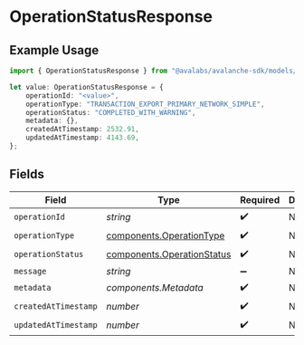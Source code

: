 # OperationStatusResponse

## Example Usage

```typescript
import { OperationStatusResponse } from "@avalabs/avalanche-sdk/models/components";

let value: OperationStatusResponse = {
    operationId: "<value>",
    operationType: "TRANSACTION_EXPORT_PRIMARY_NETWORK_SIMPLE",
    operationStatus: "COMPLETED_WITH_WARNING",
    metadata: {},
    createdAtTimestamp: 2532.91,
    updatedAtTimestamp: 4143.69,
};
```

## Fields

| Field                                                                    | Type                                                                     | Required                                                                 | Description                                                              |
| ------------------------------------------------------------------------ | ------------------------------------------------------------------------ | ------------------------------------------------------------------------ | ------------------------------------------------------------------------ |
| `operationId`                                                            | *string*                                                                 | :heavy_check_mark:                                                       | N/A                                                                      |
| `operationType`                                                          | [components.OperationType](../../models/components/operationtype.md)     | :heavy_check_mark:                                                       | N/A                                                                      |
| `operationStatus`                                                        | [components.OperationStatus](../../models/components/operationstatus.md) | :heavy_check_mark:                                                       | N/A                                                                      |
| `message`                                                                | *string*                                                                 | :heavy_minus_sign:                                                       | N/A                                                                      |
| `metadata`                                                               | *components.Metadata*                                                    | :heavy_check_mark:                                                       | N/A                                                                      |
| `createdAtTimestamp`                                                     | *number*                                                                 | :heavy_check_mark:                                                       | N/A                                                                      |
| `updatedAtTimestamp`                                                     | *number*                                                                 | :heavy_check_mark:                                                       | N/A                                                                      |